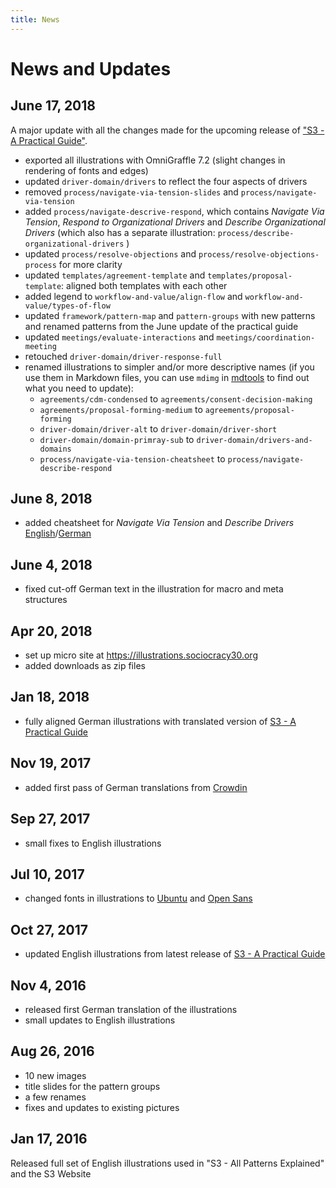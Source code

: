 ```yaml
---
title: News
---
```


# News and Updates

## June 17, 2018 

A major update with all the changes made for the upcoming release of ["S3 - A Practical Guide"](https://sociocracy30.org/guide).

* exported all illustrations with OmniGraffle 7.2 (slight changes in rendering of fonts and edges)
* updated `driver-domain/drivers` to reflect the four aspects of drivers
 * removed `process/navigate-via-tension-slides` and `process/navigate-via-tension`
* added `process/navigate-descrive-respond`, which contains _Navigate Via Tension_, _Respond to Organizational Drivers_ and _Describe Organizational Drivers_ (which also has a separate illustration: `process/describe-organizational-drivers` )
* updated `process/resolve-objections` and `process/resolve-objections-process` for more clarity
* updated `templates/agreement-template` and `templates/proposal-template`: aligned both templates with each other
* added legend to `workflow-and-value/align-flow` and `workflow-and-value/types-of-flow`
* updated `framework/pattern-map` and `pattern-groups` with new patterns and renamed patterns from the June update of the practical guide
* updated `meetings/evaluate-interactions` and `meetings/coordination-meeting`
* retouched `driver-domain/driver-response-full` 
* renamed illustrations to simpler and/or more descriptive names (if you use them in Markdown files, you can use `mdimg` in [mdtools](https://github.com/bboc/mdtools) to find out what you need to update):
    - `agreements/cdm-condensed` to `agreements/consent-decision-making`
    - `agreements/proposal-forming-medium` to `agreements/proposal-forming`
    - `driver-domain/driver-alt` to `driver-domain/driver-short`
    - `driver-domain/domain-primray-sub` to `driver-domain/drivers-and-domains`
    - `process/navigate-via-tension-cheatsheet` to `process/navigate-describe-respond`

## June 8, 2018

* added cheatsheet for _Navigate Via Tension_ and _Describe Drivers_ [English](http://illustrations.sociocracy30.org/img/en/process/navigate-via-tension-cheatsheet.png)/[German](http://illustrations.sociocracy30.org/img/de/process/navigate-via-tension-cheatsheet.png)

## June 4, 2018

* fixed cut-off German text in the illustration for macro and meta structures

## Apr 20, 2018

* set up micro site at <https://illustrations.sociocracy30.org>
* added downloads as zip files

## Jan 18, 2018

* fully aligned German illustrations with translated version of [S3 - A Practical Guide](https://sociocracy30.org/guide)


## Nov 19, 2017

* added first pass of German translations from [Crowdin](https://crowdin.com/project/sociocracy-30-illustrations)

## Sep 27, 2017

* small fixes to English illustrations

## Jul 10, 2017

* changed fonts in illustrations to [Ubuntu](https://fonts.google.com/specimen/Ubuntu) and [Open Sans](https://fonts.google.com/specimen/Open+Sans)

## Oct 27, 2017

* updated English illustrations from latest release of [S3 - A Practical Guide](https://sociocracy30.org/guide)

## Nov 4, 2016 

* released first German translation of the illustrations
* small updates to English illustrations


## Aug 26, 2016

* 10 new images
* title slides for the pattern groups
* a few renames
* fixes and updates to existing pictures


## Jan 17, 2016

Released full set of English illustrations used in "S3 - All Patterns Explained" and the S3 Website
